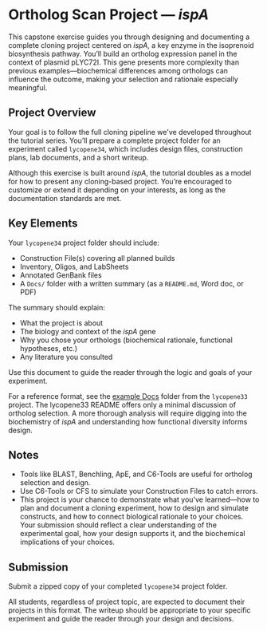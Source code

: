 # Ortholog Scan Project — *ispA*

This capstone exercise guides you through designing and documenting a complete cloning project centered on *ispA*, a key enzyme in the isoprenoid biosynthesis pathway. You’ll build an ortholog expression panel in the context of plasmid pLYC72I. This gene presents more complexity than previous examples—biochemical differences among orthologs can influence the outcome, making your selection and rationale especially meaningful.

## Project Overview

Your goal is to follow the full cloning pipeline we've developed throughout the tutorial series. You’ll prepare a complete project folder for an experiment called `lycopene34`, which includes design files, construction plans, lab documents, and a short writeup.

Although this exercise is built around *ispA*, the tutorial doubles as a model for how to present any cloning-based project. You’re encouraged to customize or extend it depending on your interests, as long as the documentation standards are met.

## Key Elements

Your `lycopene34` project folder should include:

- Construction File(s) covering all planned builds
- Inventory, Oligos, and LabSheets
- Annotated GenBank files
- A `Docs/` folder with a written summary (as a `README.md`, Word doc, or PDF)

The summary should explain:

- What the project is about
- The biology and context of the *ispA* gene
- Why you chose your orthologs (biochemical rationale, functional hypotheses, etc.)
- Any literature you consulted

Use this document to guide the reader through the logic and goals of your experiment.

For a reference format, see the [example Docs](https://github.com/UCB-BioE-Anderson-Lab/cloning-tutorials/tree/main/examples/lycopene/Docs/) folder from the `lycopene33` project. The lycopene33 README offers only a minimal discussion of ortholog selection. A more thorough analysis will require digging into the biochemistry of *ispA* and understanding how functional diversity informs design.

## Notes

- Tools like BLAST, Benchling, ApE, and C6-Tools are useful for ortholog selection and design.
- Use C6-Tools or CFS to simulate your Construction Files to catch errors.
- This project is your chance to demonstrate what you've learned—how to plan and document a cloning experiment, how to design and simulate constructs, and how to connect biological rationale to your choices. Your submission should reflect a clear understanding of the experimental goal, how your design supports it, and the biochemical implications of your choices.

## Submission

Submit a zipped copy of your completed `lycopene34` project folder.

All students, regardless of project topic, are expected to document their projects in this format. The writeup should be appropriate to your specific experiment and guide the reader through your design and decisions.
